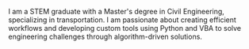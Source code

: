 
I am a STEM graduate with a Master's degree in Civil Engineering, specializing in transportation. 
I am passionate about creating efficient workflows and developing custom tools using Python and VBA to solve engineering challenges through algorithm-driven solutions.
